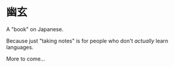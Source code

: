 # 幽玄
A "book" on Japanese.

Because just "taking notes" is for people who don't _actually_ learn languages.

More to come...
